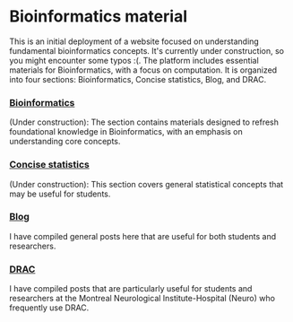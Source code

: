 # Bioinformatics material
This is an initial deployment of a website focused on understanding fundamental bioinformatics concepts. It's currently under construction, so you might encounter some typos :(. The platform  includes essential materials for Bioinformatics, with a focus on computation. It is organized into four sections: Bioinformatics, Concise statistics, Blog, and DRAC.
    
### [Bioinformatics](/saeidamiri1/bioinformatics_material/bioinfo/bioinfo_overview) 
(Under construction): The section contains materials designed to refresh foundational knowledge in Bioinformatics, with an emphasis on understanding core concepts.
    
### [Concise statistics](/saeidamiri1/bioinformatics_material/stat/stat_overview/)
(Under construction): This section covers general statistical concepts that may be useful for students.

   
### [Blog](/saeidamiri1/bioinformatics_material/blog/)
I have compiled general posts here that are useful for both students and researchers.

### [DRAC](/saeidamiri1/bioinformatics_material/drac/)
I have compiled posts that are particularly useful for students and researchers at the Montreal Neurological Institute-Hospital (Neuro) who frequently use DRAC.
